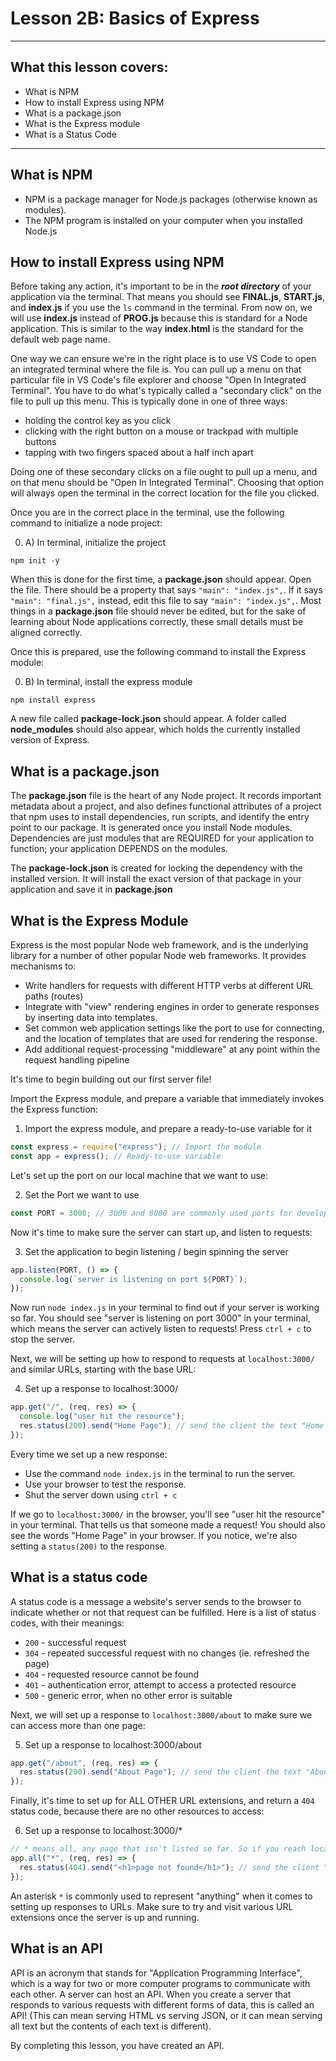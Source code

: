 # Lesson 2B: Basics of Express

---

## What this lesson covers:

- What is NPM
- How to install Express using NPM
- What is a package.json
- What is the Express module
- What is a Status Code

---

## What is NPM

- NPM is a package manager for Node.js packages (otherwise known as modules).
- The NPM program is installed on your computer when you installed Node.js

## How to install Express using NPM

Before taking any action, it's important to be in the _**root directory**_ of your application via the terminal. That means you should see **FINAL.js**, **START.js**, and **index.js** if you use the `ls` command in the terminal. From now on, we will use **index.js** instead of **PROG.js** because this is standard for a Node application. This is similar to the way **index.html** is the standard for the default web page name.

One way we can ensure we're in the right place is to use VS Code to open an integrated terminal where the file is. You can pull up a menu on that particular file in VS Code's file explorer and choose "Open In Integrated Terminal". You have to do what's typically called a "secondary click" on the file to pull up this menu. This is typically done in one of three ways:

- holding the control key as you click
- clicking with the right button on a mouse or trackpad with multiple buttons
- tapping with two fingers spaced about a half inch apart 

Doing one of these secondary clicks on a file ought to pull up a menu, and on that menu should be "Open In Integrated Terminal". Choosing that option will always open the terminal in the correct location for the file you clicked.

Once you are in the correct place in the terminal, use the following command to initialize a node project:

0. A) In terminal, initialize the project

```
npm init -y
```

When this is done for the first time, a **package.json** should appear. Open the file. There should be a property that says `"main": "index.js",`. If it says `"main": "final.js",` instead, edit this file to say `"main": "index.js",`. Most things in a **package.json** file should never be edited, but for the sake of learning about Node applications correctly, these small details must be aligned correctly.

Once this is prepared, use the following command to install the Express module:

0. B) In terminal, install the express module

```
npm install express
```

A new file called **package-lock.json** should appear. A folder called **node_modules** should also appear, which holds the currently installed version of Express.

## What is a package.json

The **package.json** file is the heart of any Node project. It records important metadata about a project, and also defines functional attributes of a project that npm uses to install dependencies, run scripts, and identify the entry point to our package. It is generated once you install Node modules. Dependencies are just modules that are REQUIRED for your application to function; your application DEPENDS on the modules.

The **package-lock.json** is created for locking the dependency with the installed version. It will install the exact version of that package in your application and save it in **package.json**

## What is the Express Module

Express is the most popular Node web framework, and is the underlying library for a number of other popular Node web frameworks. It provides mechanisms to:

- Write handlers for requests with different HTTP verbs at different URL paths (routes)
- Integrate with "view" rendering engines in order to generate responses by inserting data into templates.
- Set common web application settings like the port to use for connecting, and the location of templates that are used for rendering the response.
- Add additional request-processing "middleware" at any point within the request handling pipeline

It's time to begin building out our first server file!

Import the Express module, and prepare a variable that immediately invokes the Express function:

1. Import the express module, and prepare a ready-to-use variable for it

```js
const express = require("express"); // Import the module
const app = express(); // Ready-to-use variable
```

Let's set up the port on our local machine that we want to use:

2. Set the Port we want to use

```js
const PORT = 3000; // 3000 and 8080 are commonly used ports for development
```

Now it's time to make sure the server can start up, and listen to requests:

3. Set the application to begin listening / begin spinning the server

```js
app.listen(PORT, () => {
  console.log(`server is listening on port ${PORT}`);
});
```

Now run `node index.js` in your terminal to find out if your server is working so far. You should see "server is listening on port 3000" in your terminal, which means the server can actively listen to requests! Press `ctrl + c` to stop the server.

Next, we will be setting up how to respond to requests at `localhost:3000/` and similar URLs, starting with the base URL:

4. Set up a response to localhost:3000/

```js
app.get("/", (req, res) => {
  console.log("user hit the resource");
  res.status(200).send("Home Page"); // send the client the text "Home Page" with a success status
});
```

Every time we set up a new response:

- Use the command `node index.js` in the terminal to run the server.
- Use your browser to test the response.
- Shut the server down using `ctrl + c`

If we go to `localhost:3000/` in the browser, you'll see "user hit the resource" in your terminal. That tells us that someone made a request! You should also see the words "Home Page" in your browser. If you notice, we're also setting a `status(200)` to the response.

## What is a status code

A status code is a message a website's server sends to the browser to indicate whether or not that request can be fulfilled. Here is a list of status codes, with their meanings:

- `200` - successful request
- `304` - repeated successful request with no changes (ie. refreshed the page)
- `404` - requested resource cannot be found
- `401` - authentication error, attempt to access a protected resource
- `500` - generic error, when no other error is suitable

Next, we will set up a response to `localhost:3000/about` to make sure we can access more than one page:

5. Set up a response to localhost:3000/about

```js
app.get("/about", (req, res) => {
  res.status(200).send("About Page"); // send the client the text "About Page" with a success status
});
```

Finally, it's time to set up for ALL OTHER URL extensions, and return a `404` status code, because there are no other resources to access:

6. Set up a response to localhost:3000/\*

```js
// * means all, any page that isn't listed so far. So if you reach localhost:3000/* this should be the response
app.all("*", (req, res) => {
  res.status(404).send("<h1>page not found</h1>"); // send the client "page not found" with a not found status
});
```

An asterisk `*` is commonly used to represent "anything" when it comes to setting up responses to URLs. Make sure to try and visit various URL extensions once the server is up and running.

## What is an API

API is an acronym that stands for "Application Programming Interface", which is a way for two or more computer programs to communicate with each other. A server can host an API. When you create a server that responds to various requests with different forms of data, this is called an API! (This can mean serving HTML vs serving JSON, or it can mean serving all text but the contents of each text is different).

By completing this lesson, you have created an API.
